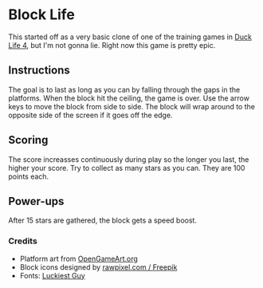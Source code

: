 # Block Life

This started off as a very basic clone of one of the training games in [Duck Life 4](http://www.abcya.com/duck_life_4.htm), but I'm not gonna lie. Right now this game is pretty epic.

## Instructions ##

The goal is to last as long as you can by falling through the gaps in the platforms. When the block hit the ceiling, the game is over. Use the arrow keys to move the block from side to side. The block will wrap around to the opposite side of the screen if it goes off the edge. 

## Scoring ##

The score increasses continuously during play so the longer you last, the higher your score. Try to collect as many stars as you can. They are 100 points each.

## Power-ups ##

After 15 stars are gathered, the block gets a speed boost.

### Credits ###

- Platform art from [OpenGameArt.org](https://opengameart.org/)
- Block icons designed by [rawpixel.com / Freepik](http://www.freepik.com)
- Fonts: [Luckiest Guy](https://www.1001freefonts.com/luckiest-guy.font)
